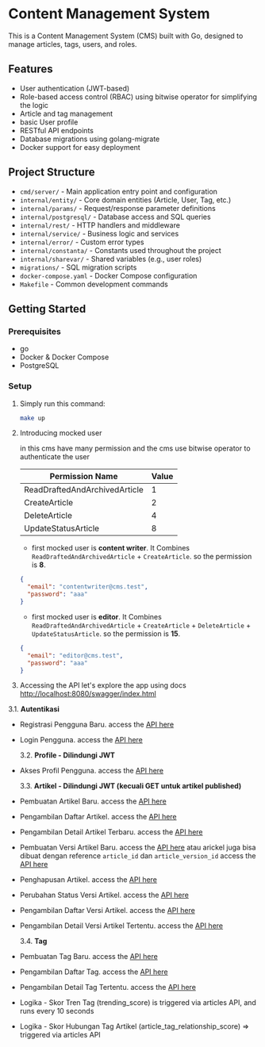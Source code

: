 # Content Management System

This is a Content Management System (CMS) built with Go, designed to manage articles, tags, users, and roles.

## Features

- User authentication (JWT-based)
- Role-based access control (RBAC) using bitwise operator for simplifying the logic
- Article and tag management
- basic User profile
- RESTful API endpoints
- Database migrations using golang-migrate
- Docker support for easy deployment

## Project Structure

- `cmd/server/` - Main application entry point and configuration
- `internal/entity/` - Core domain entities (Article, User, Tag, etc.)
- `internal/params/` - Request/response parameter definitions
- `internal/postgresql/` - Database access and SQL queries
- `internal/rest/` - HTTP handlers and middleware
- `internal/service/` - Business logic and services
- `internal/error/` - Custom error types
- `internal/constanta/` - Constants used throughout the project
- `internal/sharevar/` - Shared variables (e.g., user roles)
- `migrations/` - SQL migration scripts
- `docker-compose.yaml` - Docker Compose configuration
- `Makefile` - Common development commands

## Getting Started

### Prerequisites

- go
- Docker & Docker Compose
- PostgreSQL

### Setup

1. Simply run this command:

   ```bash
   make up
   ```

2. Introducing mocked user

   in this cms have many permission and the cms use bitwise operator to authenticate the user

   | Permission Name               | Value |
   | ----------------------------- | ----- |
   | ReadDraftedAndArchivedArticle | 1     |
   | CreateArticle                 | 2     |
   | DeleteArticle                 | 4     |
   | UpdateStatusArticle           | 8     |

   - first mocked user is **content writer**. It Combines `ReadDraftedAndArchivedArticle` + `CreateArticle`. so the permission is **8**.

   ```json
   {
     "email": "contentwriter@cms.test",
     "password": "aaa"
   }
   ```

   - first mocked user is **editor**. It Combines `ReadDraftedAndArchivedArticle` + `CreateArticle` + `DeleteArticle` + `UpdateStatusArticle`. so the permission is **15**.

   ```json
   {
     "email": "editor@cms.test",
     "password": "aaa"
   }
   ```

3. Accessing the API
   let's explore the app using docs [http://localhost:8080/swagger/index.html](http://localhost:8080/swagger/index.html)

3.1. **Autentikasi**

- Registrasi Pengguna Baru. access the [API here](http://localhost:8080/swagger/index.html#/Auth/post_auth_register)
- Login Pengguna. access the [API here](http://localhost:8080/swagger/index.html#/Auth/post_auth_login)

  3.2. **Profile - Dilindungi JWT**

- Akses Profil Pengguna. access the [API here](http://localhost:8080/swagger/index.html#/Profile/get_profile)

  3.3. **Artikel - Dilindungi JWT (kecuali GET untuk artikel published)**

- Pembuatan Artikel Baru. access the [API here](http://localhost:8080/swagger/index.html#/articles/post_articles)
- Pengambilan Daftar Artikel. access the [API here](http://localhost:8080/swagger/index.html#/articles/get_articles)
- Pengambilan Detail Artikel Terbaru. access the [API here](http://localhost:8080/swagger/index.html#/articles/get_articles__articleID_)
- Pembuatan Versi Artikel Baru. access the [API here](`http://localhost:8080/swagger/index.html#/articles/post_articles__articleID__versions`) atau arickel juga bisa dibuat dengan reference `article_id` dan `article_version_id` access the [API here](`http://localhost:8080/swagger/index.html#/articles/post_articles__articleID__versions__articleVersionID_`)
- Penghapusan Artikel. access the [API here](http://localhost:8080/swagger/index.html#/articles/delete_articles__articleID_)
- Perubahan Status Versi Artikel. access the [API here](`http://localhost:8080/swagger/index.html#/articles/put_articles__articleID__versions__articleVersionID__status`)
- Pengambilan Daftar Versi Artikel. access the [API here](`http://localhost:8080/swagger/index.html#/articles/get_articles__articleID__versions`)
- Pengambilan Detail Versi Artikel Tertentu. access the [API here](`http://localhost:8080/swagger/index.html#/articles/post_articles__articleID__versions__articleVersionID_`)

  3.4. **Tag**

- Pembuatan Tag Baru. access the [API here](http://localhost:8080/swagger/index.html#/Tags/post_tags)
- Pengambilan Daftar Tag. access the [API here](http://localhost:8080/swagger/index.html#/Tags/get_tags)
- Pengambilan Detail Tag Tertentu. access the [API here](http://localhost:8080/swagger/index.html#/Tags/get_tags__name_)
- Logika - Skor Tren Tag (trending_score) is triggered via articles API, and runs every 10 seconds
- Logika - Skor Hubungan Tag Artikel (article_tag_relationship_score) => triggered via articles API
